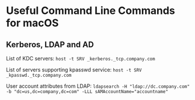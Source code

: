 Useful Command Line Commands for macOS
======================================

Kerberos, LDAP and AD
---------------------
List of KDC servers:
`host -t SRV _kerberos._tcp.company.com`

List of servers supporting kpasswd service:
`host -t SRV _kpasswd._tcp.company.com`

User account attributes from LDAP:
`ldapsearch -H "ldap://dc.company.com" -b "dc=us,dc=company,dc=com" -LLL sAMAccountName="accountname"`
